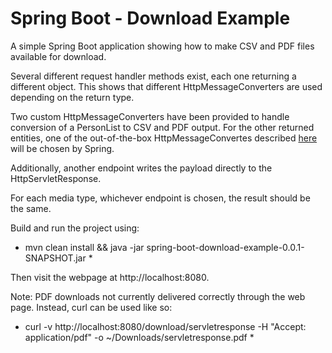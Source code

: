 # Spring Boot - Download Example

A simple Spring Boot application showing how to make CSV and PDF files available for download.

Several different request handler methods exist, each one returning a different object.  This shows that
different HttpMessageConverters are used depending on the return type.

Two custom HttpMessageConverters have been provided to handle conversion of a PersonList to CSV and
PDF output.  For the other returned entities, one of the out-of-the-box HttpMessageConvertes described
[here](http://www.baeldung.com/spring-httpmessageconverter-rest) will be chosen by Spring.

Additionally, another endpoint writes the payload directly to the HttpServletResponse.
 
For each media type, whichever endpoint is chosen, the result should be the same.

Build and run the project using:

* mvn clean install && java -jar spring-boot-download-example-0.0.1-SNAPSHOT.jar *

Then visit the webpage at http://localhost:8080.

Note: PDF downloads not currently delivered correctly through the web page.  Instead, curl can be used like so:

* curl -v http://localhost:8080/download/servletresponse -H "Accept: application/pdf" -o ~/Downloads/servletresponse.pdf *


